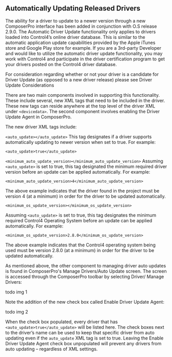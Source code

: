 ## Automatically Updating Released Drivers

The ability for a driver to update to a newer version through a new ComposerPro interface has been added in conjunction with O.S release 2.9.0. The Automatic Driver Update functionality only applies to drivers loaded into Control4’s online driver database. This is similar to the automatic application update capabilities provided by the Apple iTunes store and Google Play store for example. If you are a 3rd-party Developer and would like to utilize the automatic driver update functionality, you may work with Control4 and participate in the driver certification program to get your drivers posted on the Control4 driver database.

For consideration regarding whether or not your driver is a candidate for Driver Update (as opposed to a new driver release) please see Driver Update Considerations

There are two main components involved in supporting this functionality. These include several, new XML tags that need to be included in the driver. These new tags can reside anywhere at the top level of the driver XML under `<devicedata>`. The second component involves enabling the Driver Update Agent in ComposerPro.

The new driver XML tags include: 

`<auto_update></auto_update>`
This tag designates if a driver supports automatically updating to newer version when set to true. For example:

`<auto_update>true</auto_update>`


`<minimum_auto_update_version></minimum_auto_update_version>`
Assuming `<auto_update>` is set to true, this tag designated the minimum required driver version before an update can be applied automatically.  For example: 

`<minimum_auto_update_version>4</minimum_auto_update_version>`

The above example indicates that the driver found in the project must be version 4 (at a minimum) in order for the driver to be updated automatically.

`<minimum_os_update_version></minimum_os_update_version>`

Assuming `<auto_update>` is set to true, this tag designates the minimum required Control4 Operating System before an update can be applied automatically.  For example: 

`<minimum_os_update_version>2.8.0</minimum_os_update_version>`

The above example indicates that the Control4 operating system being used must be version 2.8.0 (at a minimum) in order for the driver to be updated automatically.

As mentioned above, the other component to managing driver auto updates is found in ComposerPro's Manage Drivers/Auto Update screen. The screen is accessed through the ComposerPro toolbar by selecting Driver/ Manage Drivers:

todo img 1

Note the addition of the new check box called Enable Driver Update Agent:

todo img 2

When the check box populated, every driver that has `<auto_update>true</auto_update>` will be listed here. The check boxes next to the driver’s name can be used to keep that specific driver from auto updating even if the `auto_update` XML tag is set to true. Leaving the Enable Driver Update Agent check box unpopulated will prevent any drivers from auto updating – regardless of XML settings.

